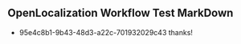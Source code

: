## OpenLocalization Workflow Test MarkDown
* 95e4c8b1-9b43-48d3-a22c-701932029c43 thanks!

<!--HONumber=Jul16_HO5-->


